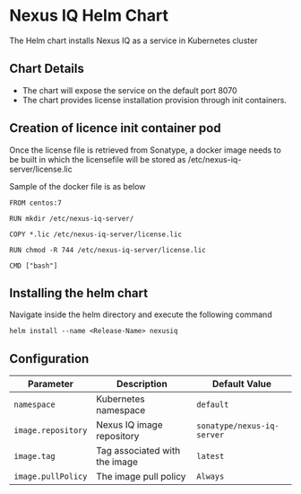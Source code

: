 # Nexus IQ Helm Chart

The Helm chart installs Nexus IQ as a service in Kubernetes cluster

## Chart Details
- The chart will expose the service on the default port 8070
- The chart provides license installation provision through init containers.

## Creation of licence init container pod
Once the license file is retrieved from Sonatype, a docker image needs to be built in which the licensefile will be stored as /etc/nexus-iq-server/license.lic

Sample of the docker file is as below

```
FROM centos:7

RUN mkdir /etc/nexus-iq-server/

COPY *.lic /etc/nexus-iq-server/license.lic

RUN chmod -R 744 /etc/nexus-iq-server/license.lic

CMD ["bash"]

```

## Installing the helm chart
Navigate inside the helm directory and execute the following command

```
helm install --name <Release-Name> nexusiq
```

## Configuration
| Parameter | Description | Default Value |
|---|---|---|
| `namespace` | Kubernetes namespace | `default` |
| `image.repository` | Nexus IQ image repository | `sonatype/nexus-iq-server` |
| `image.tag` | Tag associated with the image | `latest` |
|`image.pullPolicy` | The image pull policy | `Always` |
